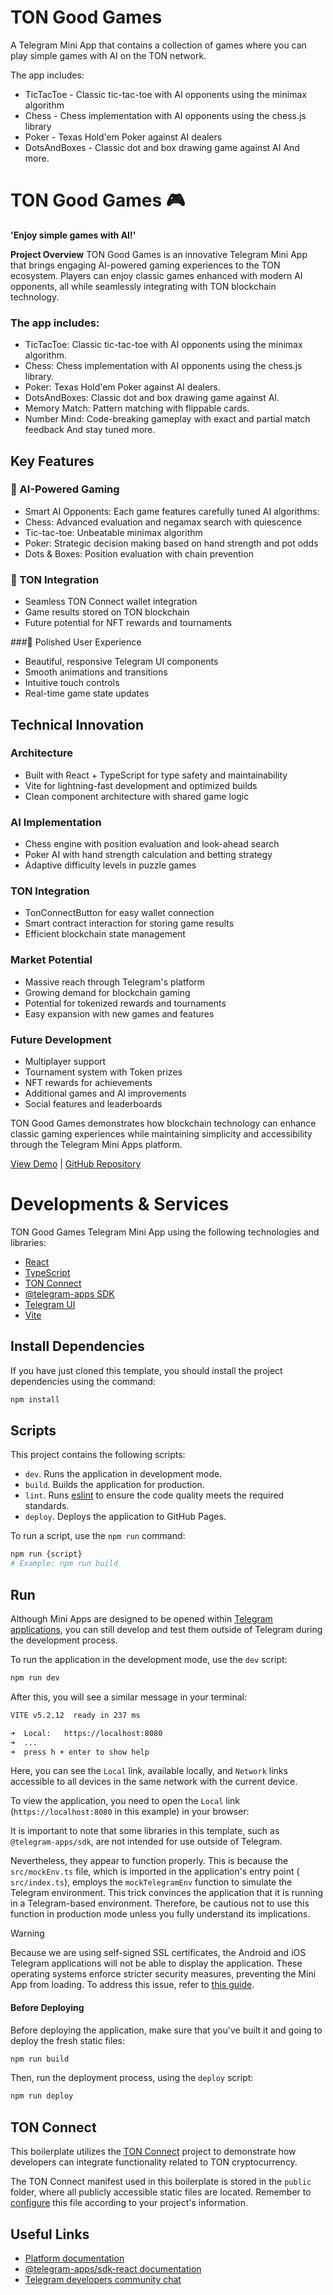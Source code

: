 # TON Good Games



A Telegram Mini App that contains a collection of games where you can play simple games with AI on the TON network.

The app includes:

- TicTacToe - Classic tic-tac-toe with AI opponents using the minimax algorithm
- Chess - Chess implementation with AI opponents using the chess.js library
- Poker - Texas Hold'em Poker against AI dealers
- DotsAndBoxes - Classic dot and box drawing game against AI
And more.


# **TON Good Games 🎮**

**'Enjoy simple games with AI!'**

**Project Overview**
TON Good Games is an innovative Telegram Mini App that brings engaging AI-powered gaming experiences to the TON ecosystem. Players can enjoy classic games enhanced with modern AI opponents, all while seamlessly integrating with TON blockchain technology.

### The app includes:
- TicTacToe: Classic tic-tac-toe with AI opponents using the minimax algorithm.
- Chess: Chess implementation with AI opponents using the chess.js library.
- Poker: Texas Hold'em Poker against AI dealers.
- DotsAndBoxes: Classic dot and box drawing game against AI.
- Memory Match: Pattern matching with flippable cards.
- Number Mind: Code-breaking gameplay with exact and partial match feedback
And stay tuned more.

## **Key Features**

### **🎯 AI-Powered Gaming**
- Smart AI Opponents: Each game features carefully tuned AI algorithms:
- Chess: Advanced evaluation and negamax search with quiescence
- Tic-tac-toe: Unbeatable minimax algorithm
- Poker: Strategic decision making based on hand strength and pot odds
- Dots & Boxes: Position evaluation with chain prevention

### 💎 TON Integration
- Seamless TON Connect wallet integration
- Game results stored on TON blockchain
- Future potential for NFT rewards and tournaments

###🎨 Polished User Experience
- Beautiful, responsive Telegram UI components
- Smooth animations and transitions
- Intuitive touch controls
- Real-time game state updates

## Technical Innovation

### Architecture
- Built with React + TypeScript for type safety and maintainability
- Vite for lightning-fast development and optimized builds
- Clean component architecture with shared game logic

### AI Implementation
- Chess engine with position evaluation and look-ahead search
- Poker AI with hand strength calculation and betting strategy
- Adaptive difficulty levels in puzzle games

### TON Integration
- TonConnectButton for easy wallet connection
- Smart contract interaction for storing game results
- Efficient blockchain state management

### Market Potential
- Massive reach through Telegram's platform
- Growing demand for blockchain gaming
- Potential for tokenized rewards and tournaments
- Easy expansion with new games and features

### Future Development
- Multiplayer support
- Tournament system with Token prizes
- NFT rewards for achievements
- Additional games and AI improvements
- Social features and leaderboards

TON Good Games demonstrates how blockchain technology can enhance classic gaming experiences while maintaining simplicity and accessibility through the Telegram Mini Apps platform.

[View Demo](https://games.ton.gg) | [GitHub Repository](https://github.com/angvine/tongg)


# Developments & Services

TON Good Games Telegram Mini App using the following technologies
and libraries:

- [React](https://react.dev/)
- [TypeScript](https://www.typescriptlang.org/)
- [TON Connect](https://docs.ton.org/develop/dapps/ton-connect/overview)
- [@telegram-apps SDK](https://docs.telegram-mini-apps.com/packages/telegram-apps-sdk/2-x)
- [Telegram UI](https://github.com/Telegram-Mini-Apps/TelegramUI)
- [Vite](https://vitejs.dev/)

## Install Dependencies

If you have just cloned this template, you should install the project
dependencies using the command:

```Bash
npm install
```

## Scripts

This project contains the following scripts:

- `dev`. Runs the application in development mode.
- `build`. Builds the application for production.
- `lint`. Runs [eslint](https://eslint.org/) to ensure the code quality meets
  the required standards.
- `deploy`. Deploys the application to GitHub Pages.

To run a script, use the `npm run` command:

```Bash
npm run {script}
# Example: npm run build
```

## Run

Although Mini Apps are designed to be opened
within [Telegram applications](https://docs.telegram-mini-apps.com/platform/about#supported-applications),
you can still develop and test them outside of Telegram during the development
process.

To run the application in the development mode, use the `dev` script:

```bash
npm run dev
```

After this, you will see a similar message in your terminal:

```bash
VITE v5.2.12  ready in 237 ms

➜  Local:   https://localhost:8080
➜  ...
➜  press h + enter to show help
```

Here, you can see the `Local` link, available locally, and `Network` links
accessible to all devices in the same network with the current device.

To view the application, you need to open the `Local`
link (`https://localhost:8080` in this example) in your
browser:

It is important to note that some libraries in this template, such as
`@telegram-apps/sdk`, are not intended for use outside of Telegram.

Nevertheless, they appear to function properly. This is because the
`src/mockEnv.ts` file, which is imported in the application's entry point (
`src/index.ts`), employs the `mockTelegramEnv` function to simulate the Telegram
environment. This trick convinces the application that it is running in a
Telegram-based environment. Therefore, be cautious not to use this function in
production mode unless you fully understand its implications.

> [!WARNING]
> Because we are using self-signed SSL certificates, the Android and iOS
> Telegram applications will not be able to display the application. These
> operating systems enforce stricter security measures, preventing the Mini App
> from loading. To address this issue, refer to
> [this guide](https://docs.telegram-mini-apps.com/platform/getting-app-link#remote).


#### Before Deploying

Before deploying the application, make sure that you've built it and going to
deploy the fresh static files:

```bash
npm run build
```

Then, run the deployment process, using the `deploy` script:

```Bash
npm run deploy
```

## TON Connect

This boilerplate utilizes
the [TON Connect](https://docs.ton.org/develop/dapps/ton-connect/overview)
project to demonstrate how developers can integrate functionality related to TON
cryptocurrency.

The TON Connect manifest used in this boilerplate is stored in the `public`
folder, where all publicly accessible static files are located. Remember
to [configure](https://docs.ton.org/develop/dapps/ton-connect/manifest) this
file according to your project's information.

## Useful Links

- [Platform documentation](https://docs.telegram-mini-apps.com/)
- [@telegram-apps/sdk-react documentation](https://docs.telegram-mini-apps.com/packages/telegram-apps-sdk-react)
- [Telegram developers community chat](https://t.me/devs)
